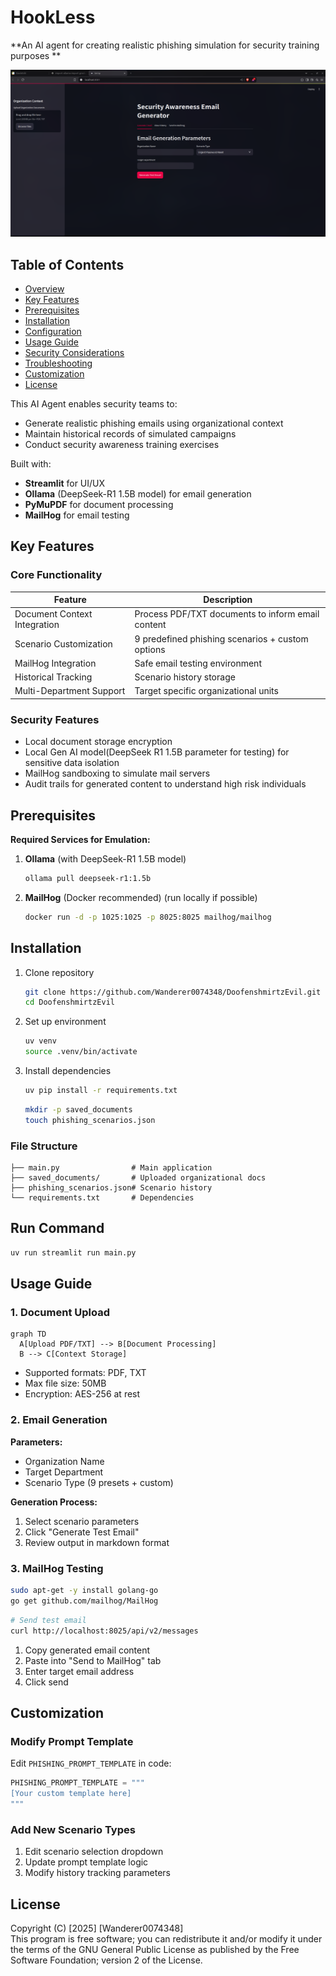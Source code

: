 # HookLess

**An AI agent for creating realistic phishing simulation for security training purposes	**

![screenshot.png](image.png)

## Table of Contents
- [Overview](#overview)
- [Key Features](#key-features)
- [Prerequisites](#prerequisites)
- [Installation](#installation)
- [Configuration](#configuration)
- [Usage Guide](#usage-guide)
- [Security Considerations](#security-considerations)
- [Troubleshooting](#troubleshooting)
- [Customization](#customization)
- [License](#license)

This AI Agent enables security teams to:
- Generate realistic phishing emails using organizational context
- Maintain historical records of simulated campaigns
- Conduct security awareness training exercises

Built with:
- **Streamlit** for UI/UX
- **Ollama** (DeepSeek-R1 1.5B model) for email generation
- **PyMuPDF** for document processing
- **MailHog** for email testing

## Key Features

### Core Functionality
| Feature | Description |
|---------|-------------|
| Document Context Integration | Process PDF/TXT documents to inform email content |
| Scenario Customization | 9 predefined phishing scenarios + custom options |
| MailHog Integration | Safe email testing environment |
| Historical Tracking | Scenario history storage |
| Multi-Department Support | Target specific organizational units |

### Security Features
- Local document storage encryption
- Local Gen AI model(DeepSeek R1 1.5B parameter for testing) for sensitive data isolation
- MailHog sandboxing to simulate mail servers
- Audit trails for generated content to understand high risk individuals

## Prerequisites

**Required Services for Emulation:**
1. **Ollama** (with DeepSeek-R1 1.5B model)
   ```bash
   ollama pull deepseek-r1:1.5b
   ```
2. **MailHog** (Docker recommended) (run locally if possible)
   ```bash
   docker run -d -p 1025:1025 -p 8025:8025 mailhog/mailhog
   ```

## Installation

1. Clone repository
   ```bash
   git clone https://github.com/Wanderer0074348/DoofenshmirtzEvil.git
   cd DoofenshmirtzEvil
   ```


2. Set up environment
   ```bash
   uv venv 
   source .venv/bin/activate
   ```

3. Install dependencies
   ```bash
   uv pip install -r requirements.txt
   ```

   ```bash
   mkdir -p saved_documents
   touch phishing_scenarios.json
   ```


### File Structure
```
├── main.py                # Main application
├── saved_documents/       # Uploaded organizational docs
├── phishing_scenarios.json# Scenario history
└── requirements.txt       # Dependencies
```
## Run Command
```bash
uv run streamlit run main.py
```

## Usage Guide

### 1. Document Upload
```mermaid
graph TD
  A[Upload PDF/TXT] --> B[Document Processing]
  B --> C[Context Storage]
```

- Supported formats: PDF, TXT
- Max file size: 50MB
- Encryption: AES-256 at rest

### 2. Email Generation
**Parameters:**
- Organization Name
- Target Department
- Scenario Type (9 presets + custom)

**Generation Process:**
1. Select scenario parameters
2. Click "Generate Test Email"
3. Review output in markdown format

### 3. MailHog Testing
```bash
sudo apt-get -y install golang-go
go get github.com/mailhog/MailHog
```

```bash
# Send test email
curl http://localhost:8025/api/v2/messages
```

1. Copy generated email content
2. Paste into "Send to MailHog" tab
3. Enter target email address
4. Click send

## Customization

### Modify Prompt Template
Edit `PHISHING_PROMPT_TEMPLATE` in code:
```python
PHISHING_PROMPT_TEMPLATE = """
[Your custom template here]
"""
```

### Add New Scenario Types
1. Edit scenario selection dropdown
2. Update prompt template logic
3. Modify history tracking parameters

## License

Copyright (C) [2025] [Wanderer0074348]  
This program is free software; you can redistribute it and/or modify it under the terms of the GNU General Public License as published by the Free Software Foundation; version 2 of the License.  
